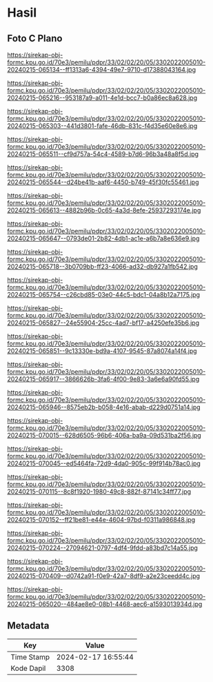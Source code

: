 # Hasil

## Foto C Plano

https://sirekap-obj-formc.kpu.go.id/70e3/pemilu/pdpr/33/02/02/20/05/3302022005010-20240215-065134--ff1313a6-4394-49e7-9710-d17388043164.jpg

https://sirekap-obj-formc.kpu.go.id/70e3/pemilu/pdpr/33/02/02/20/05/3302022005010-20240215-065216--953187a9-a011-4e1d-bcc7-b0a86ec8a628.jpg

https://sirekap-obj-formc.kpu.go.id/70e3/pemilu/pdpr/33/02/02/20/05/3302022005010-20240215-065303--441d3801-fafe-46db-831c-f4d35e60e8e6.jpg

https://sirekap-obj-formc.kpu.go.id/70e3/pemilu/pdpr/33/02/02/20/05/3302022005010-20240215-065511--cf9d757a-54c4-4589-b7d6-96b3a48a8f5d.jpg

https://sirekap-obj-formc.kpu.go.id/70e3/pemilu/pdpr/33/02/02/20/05/3302022005010-20240215-065544--d24be41b-aaf6-4450-b749-45f30fc55461.jpg

https://sirekap-obj-formc.kpu.go.id/70e3/pemilu/pdpr/33/02/02/20/05/3302022005010-20240215-065613--4882b96b-0c65-4a3d-8efe-25937293174e.jpg

https://sirekap-obj-formc.kpu.go.id/70e3/pemilu/pdpr/33/02/02/20/05/3302022005010-20240215-065647--0793de01-2b82-4db1-ac1e-a6b7a8e636e9.jpg

https://sirekap-obj-formc.kpu.go.id/70e3/pemilu/pdpr/33/02/02/20/05/3302022005010-20240215-065718--3b0709bb-ff23-4066-ad32-db927a1fb542.jpg

https://sirekap-obj-formc.kpu.go.id/70e3/pemilu/pdpr/33/02/02/20/05/3302022005010-20240215-065754--c26cbd85-03e0-44c5-bdc1-04a8b12a7175.jpg

https://sirekap-obj-formc.kpu.go.id/70e3/pemilu/pdpr/33/02/02/20/05/3302022005010-20240215-065827--24e55904-25cc-4ad7-bf17-a4250efe35b6.jpg

https://sirekap-obj-formc.kpu.go.id/70e3/pemilu/pdpr/33/02/02/20/05/3302022005010-20240215-065851--9c13330e-bd9a-4107-9545-87a8074a14f4.jpg

https://sirekap-obj-formc.kpu.go.id/70e3/pemilu/pdpr/33/02/02/20/05/3302022005010-20240215-065917--3866626b-3fa6-4f00-9e83-3a6e6a90fd55.jpg

https://sirekap-obj-formc.kpu.go.id/70e3/pemilu/pdpr/33/02/02/20/05/3302022005010-20240215-065946--8575eb2b-b058-4e16-abab-d229d0751a14.jpg

https://sirekap-obj-formc.kpu.go.id/70e3/pemilu/pdpr/33/02/02/20/05/3302022005010-20240215-070015--628d6505-96b6-406a-ba9a-09d531ba2f56.jpg

https://sirekap-obj-formc.kpu.go.id/70e3/pemilu/pdpr/33/02/02/20/05/3302022005010-20240215-070045--ed5464fa-72d9-4da0-905c-99f914b78ac0.jpg

https://sirekap-obj-formc.kpu.go.id/70e3/pemilu/pdpr/33/02/02/20/05/3302022005010-20240215-070115--8c8f1920-1980-49c8-882f-87141c34ff77.jpg

https://sirekap-obj-formc.kpu.go.id/70e3/pemilu/pdpr/33/02/02/20/05/3302022005010-20240215-070152--ff21be81-e44e-4604-97bd-f0311a986848.jpg

https://sirekap-obj-formc.kpu.go.id/70e3/pemilu/pdpr/33/02/02/20/05/3302022005010-20240215-070224--27094621-0797-4df4-9fdd-a83bd7c14a55.jpg

https://sirekap-obj-formc.kpu.go.id/70e3/pemilu/pdpr/33/02/02/20/05/3302022005010-20240215-070409--d0742a91-f0e9-42a7-8df9-a2e23ceedd4c.jpg

https://sirekap-obj-formc.kpu.go.id/70e3/pemilu/pdpr/33/02/02/20/05/3302022005010-20240215-065020--484ae8e0-08b1-4468-aec6-a1593013934d.jpg


## Metadata

| Key        | Value               |
| ---------- | ------------------- |
| Time Stamp | 2024-02-17 16:55:44 |
| Kode Dapil | 3308                |



